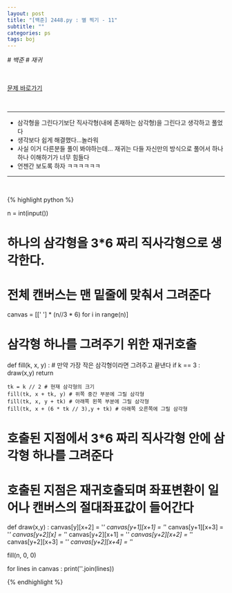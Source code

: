 ```yaml
---
layout: post
title: "[백준] 2448.py : 별 찍기 - 11"
subtitle: ""
categories: ps
tags: boj
---
```


*# 백준 # 재귀*

<br>

[문제 바로가기](https://www.acmicpc.net/problem/2448)

<br>

---

- 삼각형을 그린다기보단 직사각형(내에 존재하는 삼각형)을 그린다고 생각하고 풀었다
- 생각보다 쉽게 해결했다...놀라워
- 사실 이거 다른분들 풀이 봐야하는데... 재귀는 다들 자신만의 방식으로 풀어서 하나하나 이해하기가 너무 힘들다
- 언젠간 보도록 하자 ㅋㅋㅋㅋㅋㅋ

---
<br>

{% highlight python %}

n = int(input())

# 하나의 삼각형을 3*6 짜리 직사각형으로 생각한다.
# 전체 캔버스는 맨 밑줄에 맞춰서 그려준다
canvas = [[' '] * (n//3 * 6) for i in range(n)]

# 삼각형 하나를 그려주기 위한 재귀호출
def fill(k, x, y) :
    # 만약 가장 작은 삼각형이라면 그려주고 끝낸다
    if k == 3 :
        draw(x,y)
        return

    tk = k // 2 # 현재 삼각형의 크기
    fill(tk, x + tk, y) # 위쪽 중간 부분에 그릴 삼각형
    fill(tk, x, y + tk) # 아래쪽 왼쪽 부분에 그릴 삼각형
    fill(tk, x + (6 * tk // 3),y + tk) # 아래쪽 오른쪽에 그릴 삼각형

# 호출된 지점에서 3*6 짜리 직사각형 안에 삼각형 하나를 그려준다
# 호출된 지점은 재귀호출되며 좌표변환이 일어나 캔버스의 절대좌표값이 들어간다
def draw(x,y) :
    canvas[y][x+2] = '*'
    canvas[y+1][x+1] = '*'
    canvas[y+1][x+3] = '*'
    canvas[y+2][x] = '*'
    canvas[y+2][x+1] = '*'
    canvas[y+2][x+2] = '*'
    canvas[y+2][x+3] = '*'
    canvas[y+2][x+4] = '*'

fill(n, 0, 0)

for lines in canvas :
    print(''.join(lines))

{% endhighlight %}

